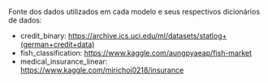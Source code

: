 Fonte dos dados utilizados em cada modelo e seus respectivos dicionários de dados:

- credit_binary: https://archive.ics.uci.edu/ml/datasets/statlog+(german+credit+data)
- fish_classification: https://www.kaggle.com/aungpyaeap/fish-market
- medical_insurance_linear: https://www.kaggle.com/mirichoi0218/insurance
